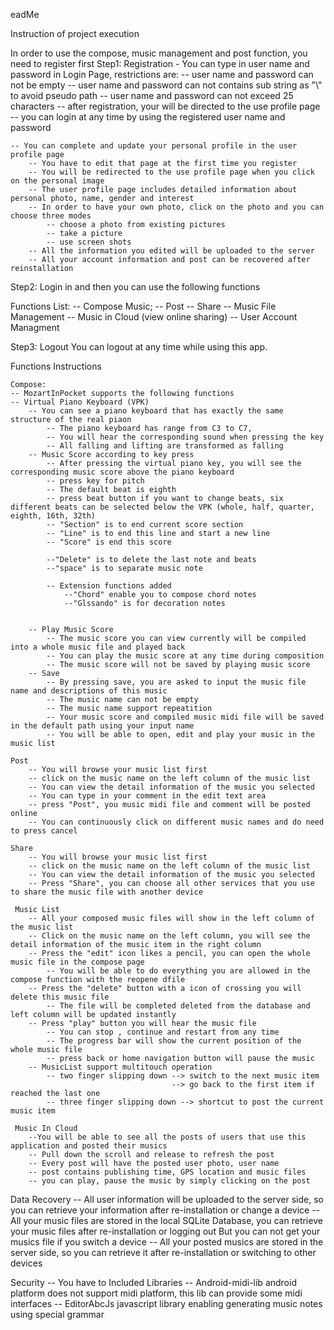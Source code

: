 eadMe

Instruction of project execution

In order to use the compose, music management and post function, you need to register first
Step1:  Registration
	-  You can type in user name and password in Login Page, restrictions are:
		-- user name and password can not be empty
		-- user name and password can not contains sub string as "\\" to avoid pseudo path
		-- user name and password can not exceed 25 characters
		-- after registration, your will be directed to the use profile page
		-- you can login at any time by using the registered user name and password
		
	-- You can complete and update your personal profile in the user profile page
		-- You have to edit that page at the first time you register
		-- You will be redirected to the use profile page when you click on the personal image
		-- The user profile page includes detailed information about personal photo, name, gender and interest
		-- In order to have your own photo, click on the photo and you can choose three modes
			-- choose a photo from existing pictures
			-- take a picture
			-- use screen shots
		-- All the information you edited will be uploaded to the server
		-- All your account information and post can be recovered after reinstallation
 
 Step2: Login in and then you can use the following functions
 
 Functions List:
 	-- Compose Music;
 	-- Post 
 	-- Share
 	-- Music File Management
 	-- Music in Cloud (view online sharing)
 	-- User Account Managment
 	
Step3: Logout
	You can logout at any time while using this app.
		
Functions Instructions
	
	Compose:
	-- MozartInPocket supports the following functions
	-- Virtual Piano Keyboard (VPK)
		-- You can see a piano keyboard that has exactly the same structure of the real piaon
			-- The piano keyboard has range from C3 to C7, 
			-- You will hear the corresponding sound when pressing the key
			-- All falling and lifting are transformed as falling
		-- Music Score according to key press
			-- After pressing the virtual piano key, you will see the corresponding music score above the piano keyboard
			-- press key for pitch
			-- The default beat is eighth
			-- press beat button if you want to change beats, six different beats can be selected below the VPK (whole, half, quarter, eighth, 16th, 32th)
			-- "Section" is to end current score section
			-- "Line" is to end this line and start a new line
			-- "Score" is end this score
			
			--"Delete" is to delete the last note and beats
			--"space" is to separate music note
			
			-- Extension functions added
				--"Chord" enable you to compose chord notes
				--"Glssando" is for decoration notes
				
				
		-- Play Music Score
			-- The music score you can view currently will be compiled into a whole music file and played back
			-- You can play the music score at any time during composition
			-- The music score will not be saved by playing music score
		-- Save
			-- By pressing save, you are asked to input the music file name and descriptions of this music
			-- The music name can not be empty
			-- The music name support repeatition
			-- Your music score and compiled music midi file will be saved in the default path using your input name
			-- You will be able to open, edit and play your music in the music list
			
	Post
	 	-- You will browse your music list first
	 	-- click on the music name on the left column of the music list
	 	-- You can view the detail information of the music you selected
	 	-- You can type in your comment in the edit text area
	 	-- press "Post", you music midi file and comment will be posted online
	 	-- You can continuously click on different music names and do need to press cancel
	 	
	Share
		-- You will browse your music list first
	 	-- click on the music name on the left column of the music list
	 	-- You can view the detail information of the music you selected
	 	-- Press "Share", you can choose all other services that you use to share the music file with another device 
	 
	 Music List
	 	-- All your composed music files will show in the left column of the music list
	 	-- Click on the music name on the left column, you will see the detail information of the music item in the right column
	 	-- Press the "edit" icon likes a pencil, you can open the whole music file in the compose page
	 		-- You will be able to do everything you are allowed in the compose function with the reopene dfile
	 	-- Press the "delete" button with a icon of crossing you will delete this music file
	 		-- The file will be completed deleted from the database and left column will be updated instantly
	 	-- Press "play" button you will hear the music file
	 		-- You can stop , continue and restart from any time
	 		-- The progress bar will show the current position of the whole music file
	 		-- press back or home navigation button will pause the music
	 	-- MusicList support multitouch operation
	 		-- two finger slipping down --> switch to the next music item
	 									--> go back to the first item if reached the last one
	 		-- three finger slipping down --> shortcut to post the current music item
	 		
	 Music In Cloud
	 	--You will be able to see all the posts of users that use this application and posted their musics
	 	-- Pull down the scroll and release to refresh the post
	 	-- Every post will have the posted user photo, user name
	 	-- post contains publishing time, GPS location and music files
	 	-- you can play, pause the music by simply clicking on the post
	 
	 	
Data Recovery
	-- All user information will be uploaded to the server side, so you can retrieve your information after re-installation or change a device
	-- All your music files are stored in the local SQLite Database, you can retrieve your music files after re-installation or logging out
		But you can not get your musics file if you switch a device
	-- All your posted musics are stored in the server side, so you can retrieve it after re-installation or switching to other devices	

Security
	-- You have to 
Included Libraries
	-- Android-midi-lib 
		android platform does not support midi platform, this lib can provide some midi interfaces
	-- EditorAbcJs 
		javascript library enabling generating music notes using special grammar
		
	
	
 	 
